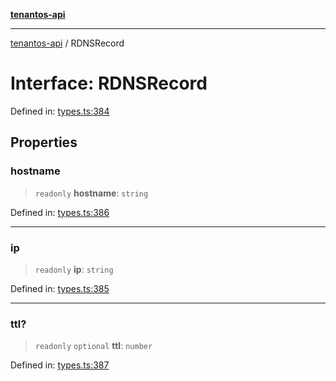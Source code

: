 [**tenantos-api**](../README.md)

***

[tenantos-api](../globals.md) / RDNSRecord

# Interface: RDNSRecord

Defined in: [types.ts:384](https://github.com/shadmanZero/tenantos-api/blob/b1ba837cafbeb4e057ec12e90b81a7c5ea5b383f/src/types.ts#L384)

## Properties

### hostname

> `readonly` **hostname**: `string`

Defined in: [types.ts:386](https://github.com/shadmanZero/tenantos-api/blob/b1ba837cafbeb4e057ec12e90b81a7c5ea5b383f/src/types.ts#L386)

***

### ip

> `readonly` **ip**: `string`

Defined in: [types.ts:385](https://github.com/shadmanZero/tenantos-api/blob/b1ba837cafbeb4e057ec12e90b81a7c5ea5b383f/src/types.ts#L385)

***

### ttl?

> `readonly` `optional` **ttl**: `number`

Defined in: [types.ts:387](https://github.com/shadmanZero/tenantos-api/blob/b1ba837cafbeb4e057ec12e90b81a7c5ea5b383f/src/types.ts#L387)
